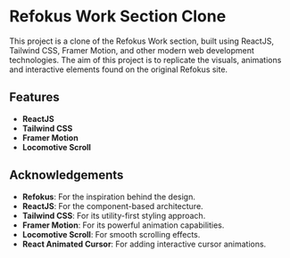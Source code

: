  
# Refokus Work Section Clone

This project is a clone of the Refokus Work section, built using ReactJS, Tailwind CSS, Framer Motion, and other modern web development technologies. The aim of this project is to replicate the visuals, animations and interactive elements found on the original Refokus site.

## Features

- **ReactJS** 
- **Tailwind CSS** 
- **Framer Motion**
- **Locomotive Scroll**
 
## Acknowledgements

- **Refokus**: For the inspiration behind the design.
- **ReactJS**: For the component-based architecture.
- **Tailwind CSS**: For its utility-first styling approach.
- **Framer Motion**: For its powerful animation capabilities.
- **Locomotive Scroll**: For smooth scrolling effects.
- **React Animated Cursor**: For adding interactive cursor animations.

 
